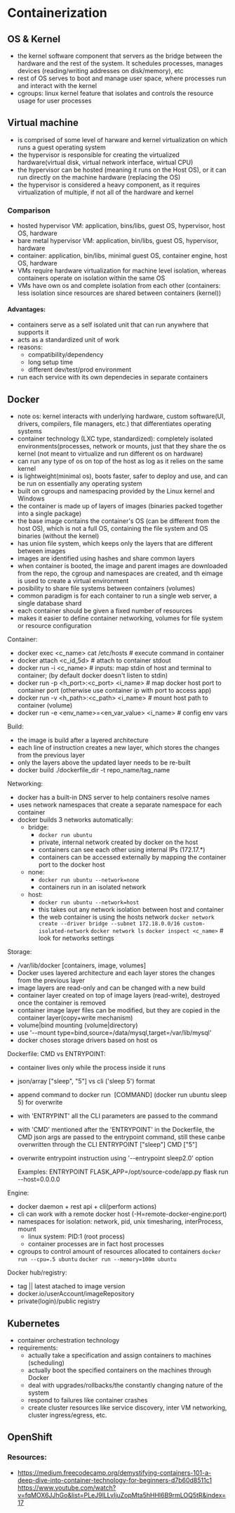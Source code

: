 # Containerization

## OS & Kernel

- the kernel software component that servers as the bridge between the hardware and the rest of the system. It schedules processes, manages devices (reading/writing addresses on disk/memory), etc
- rest of OS serves to boot and manage user space, where processes run and interact with the kernel
- cgroups: linux kernel feature that isolates and controls the resource usage for user processes

## Virtual machine

- is comprised of some level of harware and kernel virtualization on which runs a guest operating system
- the hypervisor is responsible for creating the virtualized hardware(virtual disk, virtual network interface, wirtual CPU)
- the hypervisor can be hosted (meaning it runs on the Host OS), or it can run directly on the machine hardware (replacing the OS)
- the hypervisor is considered a heavy component, as it requires virtualization of multiple, if not all of the hardware and kernel

### Comparison

- hosted hypervisor VM: application, bins/libs, guest OS, hypervisor, host OS, hardware
- bare metal hypervisor VM: application, bin/libs, guest OS, hypervisor, hardware
- container: application, bin/libs, minimal guest OS, container engine, host OS, hardware
- VMs require hardware virtualization for machine level isolation, whereas containers operate on isolation within the same OS
- VMs have own os and complete isolation from each other (containers: less isolation since resources are shared between containers (kernel))

#### Advantages:

- containers serve as a self isolated unit that can run anywhere that supports it
- acts as a standardized unit of work
- reasons:
    - compatibility/dependency
    - long setup time
    - different dev/test/prod environment
- run each service with its own dependecies in separate containers

## Docker

- note os: kernel interacts with underlying hardware, custom software(UI, drivers, compilers, file managers, etc.) that differentiates operating systems
- container technology (LXC type, standardized): completely isolated environments(processes, network or mounts, just that they share the os kernel (not meant to virtualize and run different os on hardware)
- can run any type of os on top of the host as log as it relies on the same kernel
- is lightweight(minimal os), boots faster, safer to deploy and use, and can be run on essentially any operating system
- built on cgroups and namespacing provided by the Linux kernel and Windows
- the container is made up of layers of images (binaries packed together into a single package)
- the base image contains the container's OS (can be different from the host OS), which is not a full OS, containing the file system and OS binaries (without the kernel)
- has union file system, which keeps only the layers that are different between images
- images are identified using hashes and share common layers
- when container is booted, the image and parent images are downloaded from the repo, the cgroup and namespaces are created, and th eimage is used to create a virtual environment
- posibility to share file systems between containers (volumes)
- common paradigm is for each container to run a single web server, a single database shard
- each container should be given a fixed number of resources
- makes it easier to define container networking, volumes for file system or resource configuration

Container:
- docker exec <c_name> cat /etc/hosts # execute command in container
- docker attach <c_id_5d> # attach to container stdout
- docker run -i <c_name> # inputs: map stdin of host and terminal to container; (by default docker doesn't listen to stdin)
- docker run -p <h_port>:<c_port> <i_name> # map docker host port to container port (otherwise use container ip with port to access app)
- docker run -v <h_path>:<c_path> <i_name> # mount host path to container (volume)
- docker run -e <env_name>=<en_var_value> <i_name> # config env vars

Build:
- the image is build after a layered architecture
- each line of instruction creates a new layer, which stores the changes from the previous layer
- only the layers above the updated layer needs to be re-built
- docker build ./dockerfile_dir -t repo_name/tag_name

Networking:
- docker has a built-in DNS server to help containers resolve names
- uses network namespaces that create a separate namespace for each container 
- docker builds 3 networks automatically:
    - bridge:
        - `docker run ubuntu`
        - private, internal network created by docker on the host
        - containers can see each other using internal IPs (172.17.*)
        - containers can be accessed externally by mapping the container port to the docker host
    - none:
        - `docker run ubuntu --network=none`
        - containers run in an isolated network
    - host:
        - `docker run ubuntu --network=host`
        - this takes out any network isolation between host and container
        - the web container is using the hosts network
    `docker network create --driver bridge --subnet 172.18.0.0/16 custom-isolated-network`
    `docker network ls`
    `docker inspect <c_name>` # look for networks settings

Storage:
- /var/lib/docker [containers, image, volumes]
- Docker uses layered architecture and each layer stores the changes from the previous layer
- image layers are read-only and can be changed with a new build
- container layer created on top of image layers (read-write), destroyed once the container is removed
- container image layer files can be modified, but they are copied in the container layer(copy+write mechanism)
- volume|bind mounting (volume|directory)
- use '--mount type=bind,source=/data/mysql,target=/var/lib/mysql'
- docker choses storage drivers based on host os

Dockerfile:
CMD vs ENTRYPOINT:
- container lives only while the process inside it runs
- json/array ["sleep", "5"] vs cli ('sleep 5') format
- append command to docker run <img> [COMMAND] (docker run ubuntu sleep 5) for overwrite
- with 'ENTRYPINT' all the CLI parameters are passed to the command 
- with 'CMD' mentioned after the 'ENTRYPOINT' in the Dockerfile, the CMD json args are passed to the entrypoint command, still these canbe overwritten through the CLI
    ENTRYPOINT ["sleep"]
    CMD ["5"]
- overwrite entrypoint instruction using '--entrypoint sleep2.0' option

    Examples:
    ENTRYPOINT FLASK_APP=/opt/source-code/app.py flask run --host=0.0.0.0

Engine:
- docker daemon + rest api + cli(perform actions)
- cli can work with a remote docker host (-H=remote-docker-engine:port)
- namespaces for isolation: network, pid, unix timesharing, interProcess, mount
    - linux system: PID:1 (root process)
    - container processes are in fact host processes
- cgroups to control amount of resources allocated to containers
    `docker run --cpu=.5 ubuntu`
    `docker run --memory=100m ubuntu`

Docker hub/registry:
- tag || latest atached to image version
- docker.io/userAccount/imageRepository
- private(login)/public registry

## Kubernetes

- container orchestration technology
- requirements:
  - actually take a specification and assign containers to machines (scheduling)
  - actually boot the specified containers on the machines through Docker
  - deal with upgrades/rollbacks/the constantly changing nature of the system
  - respond to failures like container crashes
  - create cluster resources like service discovery, inter VM networking, cluster ingress/egress, etc.

## OpenShift

### Resources:

- https://medium.freecodecamp.org/demystifying-containers-101-a-deep-dive-into-container-technology-for-beginners-d7b60d8511c1
https://www.youtube.com/watch?v=fqMOX6JJhGo&list=PLeJ9lLLvIjuZopMta5hHHl6B9rmLOQ5tR&index=17
